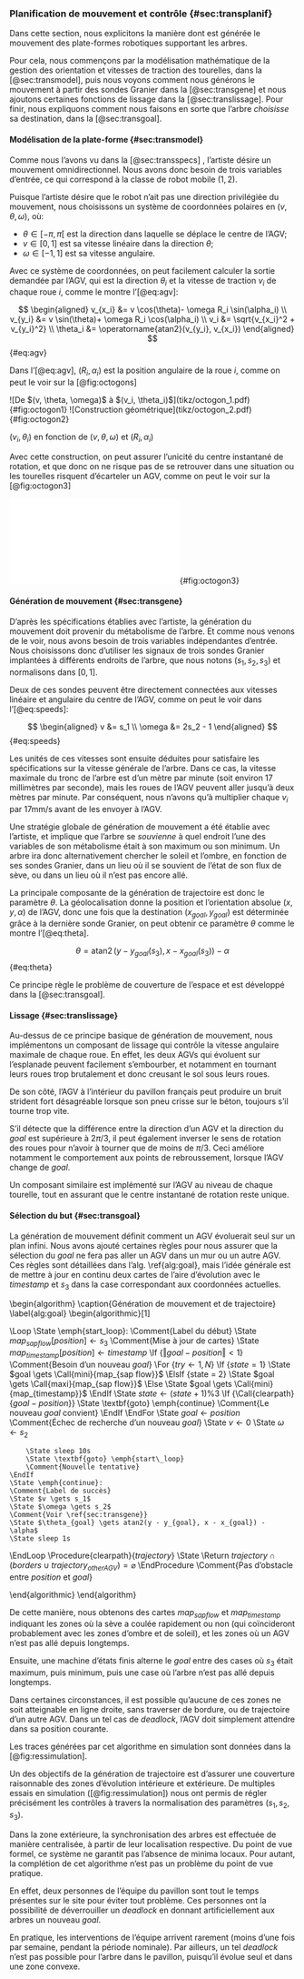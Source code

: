 ### Planification de mouvement et contrôle {#sec:transplanif}

Dans cette section, nous explicitons la manière dont est générée le mouvement des plate-formes robotiques supportant les
arbres.

Pour cela, nous commençons par la modélisation mathématique de la gestion des orientation et vitesses de traction des
tourelles, dans la [@sec:transmodel], puis nous voyons comment nous générons le mouvement à partir des sondes Granier
dans la [@sec:transgene] et nous ajoutons certaines fonctions de lissage dans la [@sec:translissage].  Pour finir, nous
expliquons comment nous faisons en sorte que l’arbre *choisisse* sa destination, dans la [@sec:transgoal].

#### Modélisation de la plate-forme {#sec:transmodel}

Comme nous l’avons vu dans la [@sec:transspecs] <!-- TODO: subsection & check qu’on l’a vu -->, l’artiste désire un
mouvement omnidirectionnel. Nous avons donc besoin de trois variables d’entrée, ce qui correspond à la classe de robot
mobile $(1, 2)$.

Puisque l’artiste désire que le robot n’ait pas une direction privilégiée du mouvement, nous choisissons un système de
coordonnées polaires en $(v, \theta, \omega)$, où:

* $\theta \in [-\pi, \pi[$ est la direction dans laquelle se déplace le centre de l’AGV;
* $v \in [0, 1]$ est sa vitesse linéaire dans la direction $\theta$;
* $\omega \in [-1, 1]$ est sa vitesse angulaire.

Avec ce système de coordonnées, on peut facilement calculer la sortie demandée par l’AGV, qui est la direction $\theta_i$
et la vitesse de traction $v_i$ de chaque roue $i$, comme le montre l’[@eq:agv]:

$$ \begin{aligned}
    v_{x_i} &= v \cos(\theta)- \omega R_i \sin(\alpha_i) \\
    v_{y_i} &= v \sin(\theta)+ \omega R_i \cos(\alpha_i) \\
    v_i &= \sqrt{v_{x_i}^2 + v_{y_i}^2} \\
    \theta_i &= \operatorname{atan2}(v_{y_i}, v_{x_i})
\end{aligned} $$ {#eq:agv}

Dans l’[@eq:agv], $(R_i, \alpha_i)$ est la position angulaire de la roue $i$, comme on peut le voir sur la
[@fig:octogons]

<div id="fig:octogons">
![De $(v, \theta, \omega)$ à $(v_i, \theta_i)$](tikz/octogon_1.pdf){#fig:octogon1}
![Construction géométrique](tikz/octogon_2.pdf){#fig:octogon2}

$(v_i, \theta_i)$ en fonction de $(v, \theta, \omega)$ et $(R_i, \alpha_i)$
</div>

Avec cette construction, on peut assurer l’unicité du centre instantané de rotation, et que donc on ne risque pas de
se retrouver dans une situation ou les tourelles risquent d’écarteler un AGV, comme on peut le voir sur la
[@fig:octogon3]

![Centre Instantané de Rotation (CIR)](tikz/octogon_3.pdf){#fig:octogon3}

#### Génération de mouvement {#sec:transgene}

D’après les spécifications établies avec l’artiste, la génération du mouvement doit provenir du métabolisme de l’arbre.
Et comme nous venons de le voir, nous avons besoin de trois variables indépendantes d’entrée. Nous choisissons donc
d’utiliser les signaux de trois sondes Granier implantées à différents endroits de l’arbre, que nous notons $(s_1, s_2,
s_3)$ et normalisons dans $[0, 1]$.

Deux de ces sondes peuvent être directement connectées aux vitesses linéaire et angulaire du centre de l’AGV, comme on
peut le voir dans l’[@eq:speeds]:

$$ \begin{aligned}
    v &= s_1 \\
    \omega &= 2s_2 - 1
\end{aligned} $$ {#eq:speeds}

Les unités de ces vitesses sont ensuite déduites pour satisfaire les spécifications sur la vitesse générale de
l’arbre. Dans ce cas, la vitesse maximale du tronc de l’arbre est d’un mètre par minute (soit environ 17 millimètres par
seconde), mais les roues de l’AGV peuvent aller jusqu’à deux mètres par minute. Par conséquent, nous n’avons qu’à
multiplier chaque $v_i$ par 17mm/s avant de les envoyer à l’AGV.

Une stratégie globale de génération de mouvement a été établie avec l’artiste, et implique que l’arbre se *souvienne* à
quel endroit l’une des variables de son métabolisme était à son maximum ou son minimum. Un arbre ira donc
alternativement chercher le soleil et l’ombre, en fonction de ses sondes Granier, dans un lieu où il se souvient de
l’état de son flux de sève, ou dans un lieu où il n’est pas encore allé.

La principale composante de la génération de trajectoire est donc le paramètre $\theta$. La géolocalisation donne la
position et l’orientation absolue $(x, y, \alpha)$ de l’AGV, donc une fois que la destination $(x_{goal}, y_{goal})$
est déterminée grâce à la dernière sonde Granier, on peut obtenir ce paramètre $\theta$ comme le montre l’[@eq:theta].

$$ \theta = \operatorname{atan2}(y - y_{goal}(s_3), x - x_{goal}(s_3)) - \alpha $$ {#eq:theta}

Ce principe règle le problème de couverture de l’espace et est développé dans la [@sec:transgoal].

#### Lissage {#sec:translissage}

Au-dessus de ce principe basique de génération de mouvement, nous implémentons un composant de lissage qui
contrôle la vitesse angulaire maximale de chaque roue. En effet, les deux AGVs qui évoluent sur l’esplanade peuvent
facilement s’embourber, et notamment en tournant leurs roues trop brutalement et donc creusant le sol sous leurs roues.

De son côté, l’AGV à l’intérieur du pavillon français peut produire un bruit strident fort désagréable lorsque son pneu
crisse sur le béton, toujours s’il tourne trop vite.

S’il détecte que la différence entre la direction d’un AGV et la direction du $goal$ est supérieure à $2\pi/3$, il
peut également inverser le sens de rotation des roues pour n’avoir à tourner que de moins de $\pi/3$. Ceci améliore
notamment le comportement aux points de rebroussement, lorsque l’AGV change de $goal$.

Un composant similaire est implémenté sur l’AGV au niveau de chaque tourelle, tout en assurant que le centre instantané
de rotation reste unique.

#### Sélection du but {#sec:transgoal}

La génération de mouvement définit comment un AGV évoluerait seul sur un plan infini. Nous avons ajouté certaines règles
pour nous assurer que la sélection du $goal$ ne fera pas aller un AGV dans un mur ou un autre AGV. Ces règles sont
détaillées dans l’alg. \ref{alg:goal}, mais l’idée générale est de mettre à jour en continu deux cartes de l’aire
d’évolution avec le $timestamp$ et $s_3$ dans la case correspondant aux coordonnées actuelles.

\begin{algorithm}
\caption{Génération de mouvement et de trajectoire}
\label{alg:goal}
\begin{algorithmic}[1]

\Loop
    \State \emph{start\_loop}:
    \Comment{Label du début}
    \State $map_{sap flow}[position] \gets s_3$
    \Comment{Mise à jour de cartes}
    \State $map_{timestamp}[position] \gets timestamp$
    \If {$\Vert goal - position\Vert < 1$}
        \Comment{Besoin d’un nouveau $goal$}
        \For {$try \gets 1, N$}
            \If {$state = 1$}
                \State $goal \gets \Call{mini}{map_{sap flow}}$
            \ElsIf {state = 2}
                \State $goal \gets \Call{maxi}{map_{sap flow}}$
            \Else
                \State $goal \gets \Call{mini}{map_{timestamp}}$
            \EndIf
            \State $state \gets (state + 1) \% 3$
            \If {\Call{clearpath}{$goal - position$}}
                \State \textbf{goto} \emph{continue}
                \Comment{Le nouveau $goal$ convient}
            \EndIf
        \EndFor
        \State $goal \gets position$
        \Comment{Échec de recherche d’un nouveau $goal$}
        \State $v \gets 0$
        \State $\omega \gets s_2$

        \State sleep 10s
        \State \textbf{goto} \emph{start\_loop}
        \Comment{Nouvelle tentative}
    \EndIf
    \State \emph{continue}:
    \Comment{Label de succès}
    \State $v \gets s_1$
    \State $\omega \gets s_2$
    \Comment{Voir \ref{sec:transgene}}
    \State $\theta_{goal} \gets atan2(y - y_{goal}, x - x_{goal}) - \alpha$
    \State sleep 1s
\EndLoop
\Procedure{clearpath}{$trajectory$}
    \State \Return $trajectory \cap (borders \cup {trajectory}_{other AGV}) = \varnothing$
\EndProcedure
\Comment{Pas d’obstacle entre $position$ et $goal$}

\end{algorithmic}
\end{algorithm}

De cette manière, nous obtenons des cartes $map_{sapflow}$ et $map_{timestamp}$ indiquant les zones où la sève a coulée
rapidement ou non (qui coïncideront probablement avec les zones d’ombre et de soleil), et les zones où un AGV n’est pas
allé depuis longtemps.

Ensuite, une machine d’états finis alterne le $goal$ entre des cases où $s_3$ était maximum, puis minimum, puis une
case où l’arbre n’est pas allé depuis longtemps.

Dans certaines circonstances, il est possible qu’aucune de ces zones ne soit atteignable en ligne droite, sans traverser
de bordure, ou de trajectoire d’un autre AGV. Dans un tel cas de *deadlock*, l’AGV doit simplement attendre dans sa
position courante.

Les traces générées par cet algorithme en simulation sont données dans la [@fig:ressimulation].

Un des objectifs de la génération de trajectoire est d’assurer une couverture raisonnable des zones d’évolution
intérieure et extérieure. De multiples essais en simulation ([@fig:ressimulation]) nous ont permis de régler
précisément les contrôles à travers la normalisation des paramètres $(s_1, s_2, s_3)$.

Dans la zone extérieure, la synchronisation des arbres est effectuée de manière centralisée, à partir de leur
localisation respective. Du point de vue formel, ce système ne garantit pas l’absence de minima locaux. Pour autant, la
complétion de cet algorithme n’est pas un problème du point de vue pratique.

En effet, deux personnes de l’équipe du pavillon sont tout le temps présentes sur le site pour éviter tout problème.
Ces personnes ont la possibilité de déverrouiller un *deadlock* en donnant artificiellement aux arbres un nouveau
$goal$.

En pratique, les interventions de l’équipe arrivent rarement (moins d’une fois par semaine, pendant la période
nominale). Par ailleurs, un tel *deadlock* n’est pas possible pour l’arbre dans le pavillon, puisqu’il évolue seul et
dans une zone convexe.
